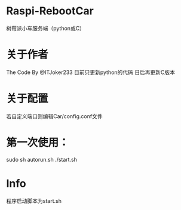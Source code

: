 # Raspi-RebootCar
树莓派小车服务端（python或C）
# 关于作者
The Code By @ITJoker233
目前只更新python的代码  日后再更新C版本
# 关于配置
若自定义端口则编辑Car/config.conf文件
# 第一次使用：
sudo sh autorun.sh
./start.sh
# Info
程序启动脚本为start.sh
